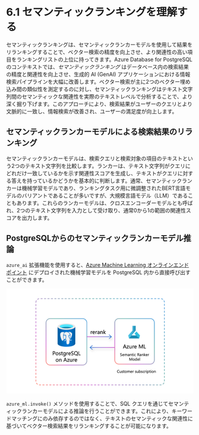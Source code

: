 # 6.1 セマンティックランキングを理解する

セマンティックランキングは、セマンティックランカーモデルを使用して結果をリランキングすることで、ベクター検索の精度を向上させ、より関連性の高い項目をランキングリストの上位に持ってきます。Azure Database for PostgreSQL のコンテキストでは、_セマンティックランキング_ はデータベース内の検索結果の精度と関連性を向上させ、生成的 AI (GenAI) アプリケーションにおける情報検索パイプラインを大幅に改善します。ベクター検索が主に2つのベクター埋め込み間の類似性を測定するのに対し、セマンティックランキングはテキスト文字列間のセマンティックな関連性を実際のテキストレベルで分析することで、より深く掘り下げます。このアプローチにより、検索結果がユーザーのクエリとより文脈的に一致し、情報検索が改善され、ユーザーの満足度が向上します。

## セマンティックランカーモデルによる検索結果のリランキング

セマンティックランカーモデルは、検索クエリと検索対象の項目のテキストという2つのテキスト文字列を比較します。ランカーは、テキスト文字列がクエリにどれだけ一致しているかを示す関連性スコアを生成し、テキストがクエリに対する答えを持っているかどうかを基本的に判断します。通常、セマンティックランカーは機械学習モデルであり、ランキングタスク用に微調整されたBERT言語モデルのバリアントであることが多いですが、大規模言語モデル（LLM）であることもあります。これらのランカーモデルは、クロスエンコーダーモデルとも呼ばれ、2つのテキスト文字列を入力として受け取り、通常0から1の範囲の関連性スコアを出力します。

## PostgreSQLからのセマンティックランカーモデル推論

`azure_ai` 拡張機能を使用すると、[Azure Machine Learning オンラインエンドポイント](https://learn.microsoft.com/azure/machine-learning/concept-endpoints-online) にデプロイされた機械学習モデルを PostgreSQL 内から直接呼び出すことができます。

![Azure ML にデプロイされたセマンティックランカーモデルを呼び出して、Azure Database for PostgreSQL からリランキングを実行する様子を示す図。](../img/semantic-ranking-solution-architecture.png)

`azure_ml.invoke()` メソッドを使用することで、SQL クエリを通じてセマンティックランカーモデルによる推論を行うことができます。これにより、キーワードマッチングにのみ依存するのではなく、テキストのセマンティックな関連性に基づいてベクター検索結果をリランキングすることが可能になります。

